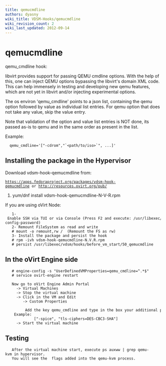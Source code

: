 ```yaml
---
title: qemucmdline
authors: dyasny
wiki_title: VDSM-Hooks/qemucmdline
wiki_revision_count: 2
wiki_last_updated: 2012-09-14
---
```


# qemucmdline

qemu_cmdline hook:

libvirt provides support for passing QEMU cmdline options. With the help of this, one can inject QEMU options bypassing the libvirt's domain XML code. This can help immensely in testing and developing new qemu features, which are not yet in libvirt and/or injecting experimental options.

The os environ 'qemu_cmdline' points to a json list, containing the qemu option followed by value as individual list entries. For qemu option that does not take any value, skip the value entry.

Note that validation of the option and value list entries is NOT done, its passed as-is to qemu and in the same order as present in the list.

Example:

      qemu_cmdline='["-cdrom","`<path/to/iso>`", ...]'

## Installing the package in the Hypervisor

Download vdsm-hook-qemucmdline from:

[`https://apps.fedoraproject.org/packages/vdsm-hook-qemucmdline`](https://apps.fedoraproject.org/packages/vdsm-hook-qemucmdline)` or `[`http://resources.ovirt.org/pub/`](http://resources.ovirt.org/pub/)

1.  yum/dnf install vdsm-hook-qemucmdline-N-V-R.rpm

If you are using oVirt Node:

       1- Enable SSH via TUI or via Console (Press F2 and execute: /usr/libexec/ovirt-config-password)
       2- Remount FileSystem as read and write
       # mount -o remount,rw /  (Remount the FS as rw)
       3- Install the package and persist the hook
       # rpm -ivh vdsm-hook-qemucmdline-N.V.R.rpm 
       # persist /usr/libexec/vdsm/hooks/before_vm_start/50_qemucmdline

## In the oVirt Engine side

       # engine-config -s "UserDefinedVMProperties=qemu_cmdline=^.*$"
       # service ovirt-engine restart

       Now go to oVirt Engine Admin Portal
         -> Virtual Machines
         -> Stop the virtual machine
         -> Click in the VM and Edit
            -> Custom Properties
               Add the key qemu_cmdline and type in the box your additional param to qemu:
        Example:
                 ["-spice", "tls-ciphers=DES-CBC3-SHA"]
         -> Start the virtual machine

## Testing

       After the virtual machine start, execute ps auxww | grep qemu-kvm in hypervisor. 
       You will see the  flags added into the qemu-kvm process.
